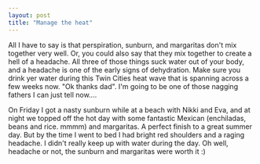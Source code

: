 ```yaml
---
layout: post
title: "Manage the heat"
---
```


<p>All I have to say is that perspiration, sunburn, and margaritas don't mix together very well.  Or, you could also say that they mix together to create a hell of a headache.  All three of those things suck water out of your body, and a headache is one of the early signs of dehydration.  Make sure you drink yer water during this Twin Cities heat wave that is spanning across a few weeks now.  "Ok thanks dad".  I'm going to be one of those nagging fathers I can just tell now....</p>
<p>On Friday I got a nasty sunburn while at a beach with Nikki and Eva, and at night we topped off the hot day with some fantastic Mexican (enchiladas, beans and rice.  mmmm) and margaritas.  A perfect finish to a great summer day.  But by the time I went to bed I had bright red shoulders and a raging headache.  I didn't really keep up with water during the day.  Oh well, headache or not, the sunburn and margaritas were worth it :)</p>
 
